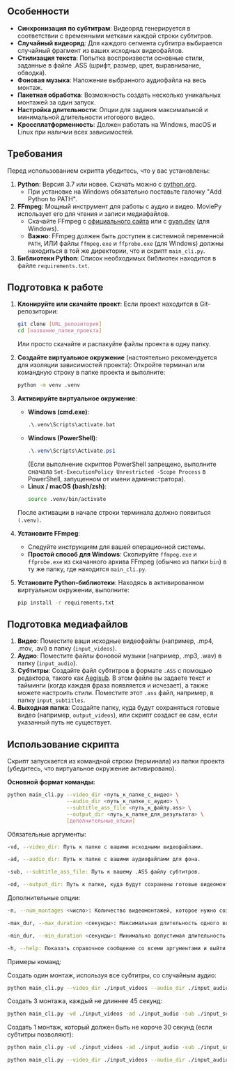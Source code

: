 ## Особенности

*   **Синхронизация по субтитрам**: Видеоряд генерируется в соответствии с временными метками каждой строки субтитров.
*   **Случайный видеоряд**: Для каждого сегмента субтитра выбирается случайный фрагмент из ваших исходных видеофайлов.
*   **Стилизация текста**: Попытка воспроизвести основные стили, заданные в файле .ASS (шрифт, размер, цвет, выравнивание, обводка).
*   **Фоновая музыка**: Наложение выбранного аудиофайла на весь монтаж.
*   **Пакетная обработка**: Возможность создать несколько уникальных монтажей за один запуск.
*   **Настройка длительности**: Опции для задания максимальной и минимальной длительности итогового видео.
*   **Кроссплатформенность**: Должен работать на Windows, macOS и Linux при наличии всех зависимостей.

## Требования

Перед использованием скрипта убедитесь, что у вас установлены:

1.  **Python**: Версия 3.7 или новее. Скачать можно с [python.org](https://python.org/).
    *   При установке на Windows обязательно поставьте галочку "Add Python to PATH".
2.  **FFmpeg**: Мощный инструмент для работы с аудио и видео. MoviePy использует его для чтения и записи медиафайлов.
    *   Скачайте FFmpeg с [официального сайта](https://ffmpeg.org/download.html) или с [gyan.dev](https://www.gyan.dev/ffmpeg/builds/) (для Windows).
    *   **Важно**: FFmpeg должен быть доступен в системной переменной `PATH`, ИЛИ файлы `ffmpeg.exe` и `ffprobe.exe` (для Windows) должны находиться в той же директории, что и скрипт `main_cli.py`.
3.  **Библиотеки Python**: Список необходимых библиотек находится в файле `requirements.txt`.

## Подготовка к работе

1.  **Клонируйте или скачайте проект**:
    Если проект находится в Git-репозитории:
    ```bash
    git clone [URL_репозитория]
    cd [название_папки_проекта]
    ```
    Или просто скачайте и распакуйте файлы проекта в одну папку.

2.  **Создайте виртуальное окружение** (настоятельно рекомендуется для изоляции зависимостей проекта):
    Откройте терминал или командную строку в папке проекта и выполните:
    ```bash
    python -m venv .venv
    ```

3.  **Активируйте виртуальное окружение**:
    *   **Windows (cmd.exe)**:
        ```cmd
        .\.venv\Scripts\activate.bat
        ```
    *   **Windows (PowerShell)**:
        ```powershell
        .\.venv\Scripts\Activate.ps1
        ```
        (Если выполнение скриптов PowerShell запрещено, выполните сначала `Set-ExecutionPolicy Unrestricted -Scope Process` в PowerShell, запущенном от имени администратора).
    *   **Linux / macOS (bash/zsh)**:
        ```bash
        source .venv/bin/activate
        ```
    После активации в начале строки терминала должно появиться `(.venv)`.

4.  **Установите FFmpeg**:
    *   Следуйте инструкциям для вашей операционной системы.
    *   **Простой способ для Windows**: Скопируйте `ffmpeg.exe` и `ffprobe.exe` из скачанного архива FFmpeg (обычно из папки `bin`) в ту же папку, где находится `main_cli.py`.

5.  **Установите Python-библиотеки**:
    Находясь в активированном виртуальном окружении, выполните:
    ```bash
    pip install -r requirements.txt
    ```

## Подготовка медиафайлов

1.  **Видео**: Поместите ваши исходные видеофайлы (например, .mp4, .mov, .avi) в папку (`input_videos`).
2.  **Аудио**: Поместите файлы фоновой музыки (например, .mp3, .wav) в папку (`input_audio`).
3.  **Субтитры**: Создайте файл субтитров в формате `.ASS` с помощью редактора, такого как [Aegisub](http://www.aegisub.org/). В этом файле вы задаете текст и тайминги (когда каждая фраза появляется и исчезает), а также можете настроить стили. Поместите этот `.ass` файл, например, в папку `input_subtitles`.
4.  **Выходная папка**: Создайте папку, куда будут сохраняться готовые видео (например, `output_videos`), или скрипт создаст ее сам, если указанный путь не существует.

## Использование скрипта

Скрипт запускается из командной строки (терминала) из папки проекта (убедитесь, что виртуальное окружение активировано).

**Основной формат команды:**

```bash
python main_cli.py --video_dir <путь_к_папке_с_видео> \
                   --audio_dir <путь_к_папке_с_аудио> \
                   --subtitle_ass_file <путь_к_файлу.ass> \
                   --output_dir <путь_к_папке_для_результата> \
                   [дополнительные_опции]
```

Обязательные аргументы:
```bash
-vd, --video_dir: Путь к папке с вашими исходными видеофайлами.

-ad, --audio_dir: Путь к папке с вашими аудиофайлами для фона.

-sub, --subtitle_ass_file: Путь к вашему .ASS файлу субтитров.

-od, --output_dir: Путь к папке, куда будут сохранены готовые видеомонтажи.
```
Дополнительные опции:

```bash
-n, --num_montages <число>: Количество видеомонтажей, которое нужно создать. Каждый монтаж будет использовать указанный файл субтитров, но случайный аудиофайл (если их несколько) и случайные видеофрагменты. По умолчанию: 1.

-max_dur, --max_duration <секунды>: Максимальная длительность одного видеомонтажа. Если 0 (по умолчанию), длительность определяется временем окончания последнего субтитра.

-min_dur, --min_duration <секунды>: Минимально допустимая длительность монтажа. Если итоговый монтаж короче, он не будет создан (если значение больше 0). По умолчанию: 0 (нет проверки).

-h, --help: Показать справочное сообщение со всеми аргументами и выйти.
```
Примеры команд:

Создать один монтаж, используя все субтитры, со случайным аудио:
```bash
python main_cli.py --video_dir ./input_videos --audio_dir ./input_audio --subtitle_ass_file ./input_subtitles/story.ass --output_dir ./output_videos
```

Создать 3 монтажа, каждый не длиннее 45 секунд:
```bash
python main_cli.py -vd ./input_videos -ad ./input_audio -sub ./input_subtitles/script.ass -od ./output_videos -n 3 -max_dur 45
```
Создать 1 монтаж, который должен быть не короче 30 секунд (если субтитры позволяют):
```bash
python main_cli.py -vd ./input_videos -ad ./input_audio -sub ./input_subtitles/short_script.ass -od ./output_videos -min_dur 30
```
```bash
python main_cli.py --video_dir ./input_videos --audio_dir ./input_audio --subtitle_ass_file ./input_subtitles/sub.ass --output_dir ./output_videos --num_montages 1 --max_duration 60 
```
